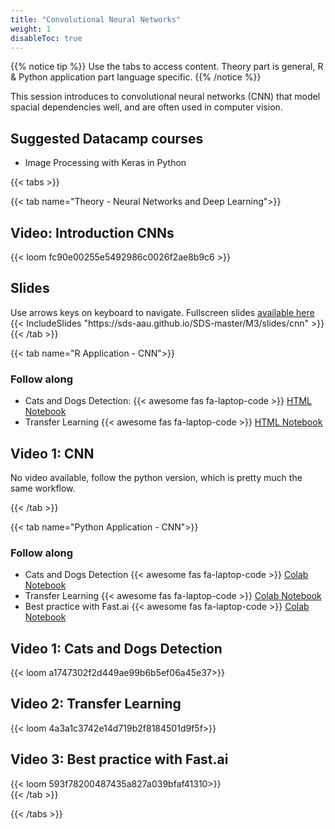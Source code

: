 ```yaml
---
title: "Convolutional Neural Networks"
weight: 1
disableToc: true
---
```


{{% notice tip %}} Use the tabs to access content. Theory part is general, R & Python application part language specific.
{{% /notice %}}

This session introduces to convolutional neural networks (CNN) that model spacial dependencies well, and are often used in computer vision.

## Suggested Datacamp courses
* Image Processing with Keras in Python


{{< tabs >}}

{{< tab name="Theory - Neural Networks and Deep Learning">}}
  <h2>Video: Introduction CNNs</h2>
  {{< loom  fc90e00255e5492986c0026f2ae8b9c6 >}}
  
  <h2>Slides</h2>  
  Use arrows keys on keyboard to navigate. Fullscreen slides <a href="https://sds-aau.github.io/SDS-master/M3/slides/cnn/" target="_blank">available here</a>
  {{< IncludeSlides "https://sds-aau.github.io/SDS-master/M3/slides/cnn" >}}
{{< /tab >}}

{{< tab name="R Application - CNN">}}
<div>
   <h3>Follow along</h3>
  <ul>
    <li> Cats and Dogs Detection: {{< awesome fas fa-laptop-code >}} <a href="https://sds-aau.github.io/SDS-master/M3/notebooks/CNN_application_R.nb.html" target="_blank">HTML Notebook</a> </li>
    <li> Transfer Learning {{< awesome fas fa-laptop-code >}} <a href="https://sds-aau.github.io/SDS-master/M3/notebooks/CNN_application_Transfer_R.nb.html" target="_blank">HTML Notebook</a> </li>
  </ul>

  <h2>Video 1: CNN</h2>
  
  No video available, follow the python version, which is pretty much the same workflow.
  
</div>
{{< /tab >}}

{{< tab name="Python Application - CNN">}}
<div>
   <h3>Follow along</h3> 
  <ul>
    <li> Cats and Dogs Detection {{< awesome fas fa-laptop-code >}} <a href="https://nbviewer.jupyter.org/github/SDS-AAU/SDS-master/blob/master/M3/notebooks/M3_CNN_Intro_Cats%26Dogs.ipynb" target="_blank">Colab Notebook</a> </li>
    <li> Transfer Learning {{< awesome fas fa-laptop-code >}} <a href="https://nbviewer.jupyter.org/github/SDS-AAU/SDS-master/blob/master/M3/notebooks/CNN_and_transfer_learning.ipynb" target="_blank">Colab Notebook</a> </li>
    <li> Best practice with Fast.ai {{< awesome fas fa-laptop-code >}} <a href="https://nbviewer.jupyter.org/github/SDS-AAU/SDS-master/blob/master/M3/notebooks/CNN_with_fast_ai.ipynb" target="_blank">Colab Notebook</a> </li>
  </ul>

  <h2>Video 1: Cats and Dogs Detection</h2>
  {{< loom a1747302f2d449ae99b6b5ef06a45e37>}}
  
  <h2>Video 2: Transfer Learning </h2>
  {{< loom 4a3a1c3742e14d719b2f8184501d9f5f>}}
  
  <h2>Video 3: Best practice with Fast.ai</h2>
  {{< loom 593f78200487435a827a039bfaf41310>}}
</div>
{{< /tab >}}

{{< /tabs >}}